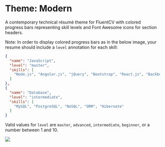Theme: Modern
===============
A contemporary technical résumé theme for FluentCV with colored progress bars
representing skill levels and Font Awesome icons for section headers.

Note: In order to display colored progress bars as in the below image, your resume should include a `level` annotation for each skill:

```json
{
  "name": "JavaScript",
  "level": "master",
  "skills": [
    "Node.js", "Angular.js", "jQuery", "Bootstrap", "React.js", "Backbone.js"
  ]
},
{
  "name": "Database",
  "level": "intermediate",
  "skills": [
    "MySQL", "PostgreSQL", "NoSQL", "ORM", "Hibernate"
  ]
}
```

Valid values for `level` are `master`, `advanced`, `intermediate`, `beginner`,
or a number between 1 and 10.

![](modern.png)
